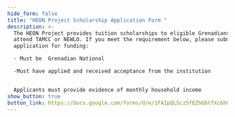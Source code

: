 ```yaml
---
hide_form: false
title: "HEON Project Scholarship Application Form "
description: >-
  The HEON Project provides tuition scholarships to eligible Grenadians to
  attend TAMCC or NEWLO. If you meet the requirement below, please submit an
  application for funding:

  - Must be  Grenadian National 

  -Must have applied and received acceptance from the institution  


  Applicants must provide evidence of monthly household income 
show_button: true
button_link: https://docs.google.com/forms/d/e/1FAIpQLScz5fEZhGbtfXc6hUHYWNjeiKhBFih9M6Eizl9TqNTGbJN2Qg/viewform?usp=pp_url
---
```

